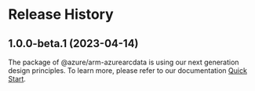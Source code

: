 # Release History
    
## 1.0.0-beta.1 (2023-04-14)

The package of @azure/arm-azurearcdata is using our next generation design principles. To learn more, please refer to our documentation [Quick Start](https://aka.ms/js-track2-quickstart).
